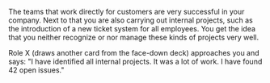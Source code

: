 The teams that work directly for customers are very successful in your company. Next to that you are also carrying out internal projects, such as the introduction of a new ticket system for all employees. You get the idea that you neither recognize or nor manage these kinds of projects very well.

Role X (draws another card from the face-down deck) approaches you and says: &quot;I have identified all internal projects. It was a lot of work. I have found 42 open issues.&quot;
